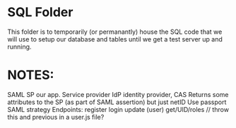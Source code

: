 # SQL Folder
This folder is to temporarily (or permanantly) house the SQL code that we will use to setup our database and tables until we get a test server up and running.


# NOTES:
SAML
SP our app. Service provider
IdP identity provider, CAS
	Returns some attributes to the SP (as part of SAML assertion) but just netID
	Use passport SAML strategy
Endpoints:
	register
	login
	update (user)
	get/UID/roles // throw this and previous in a user.js file?